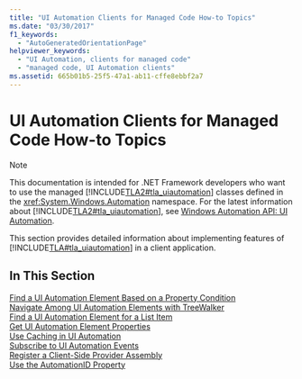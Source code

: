 ```yaml
---
title: "UI Automation Clients for Managed Code How-to Topics"
ms.date: "03/30/2017"
f1_keywords: 
  - "AutoGeneratedOrientationPage"
helpviewer_keywords: 
  - "UI Automation, clients for managed code"
  - "managed code, UI Automation clients"
ms.assetid: 665b01b5-25f5-47a1-ab11-cffe8ebbf2a7
---
```

# UI Automation Clients for Managed Code How-to Topics
> [!NOTE]
> This documentation is intended for .NET Framework developers who want to use the managed [!INCLUDE[TLA2#tla_uiautomation](../../../includes/tla2sharptla-uiautomation-md.md)] classes defined in the <xref:System.Windows.Automation> namespace. For the latest information about [!INCLUDE[TLA2#tla_uiautomation](../../../includes/tla2sharptla-uiautomation-md.md)], see [Windows Automation API: UI Automation](/windows/win32/winauto/entry-uiauto-win32).  
  
 This section provides detailed information about implementing features of [!INCLUDE[TLA#tla_uiautomation](../../../includes/tlasharptla-uiautomation-md.md)] in a client application.  
  
## In This Section  
 [Find a UI Automation Element Based on a Property Condition](find-a-ui-automation-element-based-on-a-property-condition.md)  
 [Navigate Among UI Automation Elements with TreeWalker](navigate-among-ui-automation-elements-with-treewalker.md)  
 [Find a UI Automation Element for a List Item](find-a-ui-automation-element-for-a-list-item.md)  
 [Get UI Automation Element Properties](get-ui-automation-element-properties.md)  
 [Use Caching in UI Automation](use-caching-in-ui-automation.md)  
 [Subscribe to UI Automation Events](subscribe-to-ui-automation-events.md)  
 [Register a Client-Side Provider Assembly](register-a-client-side-provider-assembly.md)  
 [Use the AutomationID Property](use-the-automationid-property.md)
